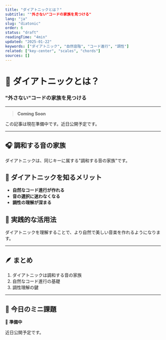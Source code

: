 ```yaml
---
title: "ダイアトニックとは？"
subtitle: ""外さない"コードの家族を見つける"
lang: "ja"
slug: "diatonic"
order: 6
status: "draft"
readingTime: "4min"
updated: "2025-01-22"
keywords: ["ダイアトニック", "自然音階", "コード進行", "調性"]
related: ["key-center", "scales", "chords"]
sources: []
---
```


# 🎵 ダイアトニックとは？

### "外さない"コードの家族を見つける

---

> **Coming Soon**

この記事は現在準備中です。近日公開予定です。

---

## 🎧 調和する音の家族

ダイアトニックは、同じキーに属する"調和する音の家族"です。

## 🧠 ダイアトニックを知るメリット

* **自然なコード進行が作れる**
* **音の選択に迷わなくなる**
* **調性の理解が深まる**

## 🎸 実践的な活用法

ダイアトニックを理解することで、より自然で美しい音楽を作れるようになります。

---

## 🪶 まとめ

1. ダイアトニックは調和する音の家族
2. 自然なコード進行の基礎
3. 調性理解の鍵

---

## 🎯 今日のミニ課題

🎸 **準備中**

近日公開予定です。
